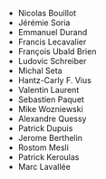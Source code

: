 * Nicolas Bouillot
* Jérémie Soria
* Emmanuel Durand
* Francis Lecavalier
* François Ubald Brien
* Ludovic Schreiber
* Michal Seta
* Hantz-Carly F. Vius
* Valentin Laurent
* Sebastien Paquet
* Mike Wozniewski
* Alexandre Quessy
* Patrick Dupuis
* Jerome Berthelin
* Rostom Mesli
* Patrick Keroulas
* Marc Lavallée
